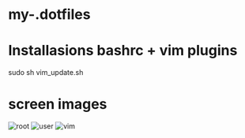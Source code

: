 # my-.dotfiles

# Installasions bashrc + vim plugins

sudo sh vim_update.sh


# screen images

![root](https://github.com/sanekmihailow/my-.dotfiles/blob/master/screenshots/root%20PS1_.png)
![user](https://github.com/sanekmihailow/my-.dotfiles/blob/master/screenshots/user%20PS1_.png)
![vim](https://github.com/sanekmihailow/my-.dotfiles/blob/master/screenshots/vim.png)
